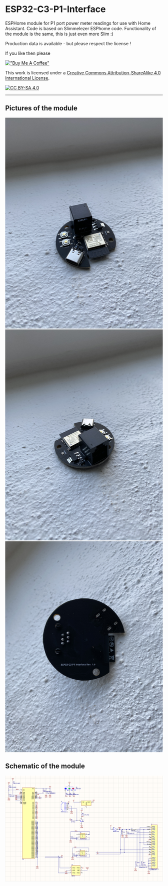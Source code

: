 # ESP32-C3-P1-Interface
ESPHome module for P1 port power meter readings for use with Home Assistant.
Code is based on Slimmelezer ESPhome code. Functionality of the module is the same, this is just even more Slim :)

Production data is available - but please respect the license !

If you like then please

[!["Buy Me A Coffee"](https://www.buymeacoffee.com/assets/img/custom_images/orange_img.png)](https://bmc.link/nic6911w)


This work is licensed under a
[Creative Commons Attribution-ShareAlike 4.0 International License][cc-by-sa].

[![CC BY-SA 4.0][cc-by-sa-image]][cc-by-sa]

[cc-by-sa]: http://creativecommons.org/licenses/by-sa/4.0/
[cc-by-sa-image]: https://licensebuttons.net/l/by-sa/4.0/88x31.png
[cc-by-sa-shield]: https://img.shields.io/badge/License-CC%20BY--SA%204.0-lightgrey.svg

---

## Pictures of the module
![Pic1](/pictures_and_schematic/20240629_184906792_iOS.jpg)
![Pic2](/pictures_and_schematic/20240629_184912414_iOS.jpg)
![Pic3](/pictures_and_schematic/20240629_184929865_iOS.jpg)

## Schematic of the module
![Schematic](/pictures_and_schematic/schematic.png)
